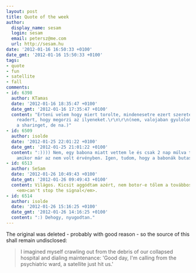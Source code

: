 ```yaml
---
layout: post
title: Quote of the week
author:
  display_name: sesam
  login: sesam
  email: petersz@me.com
  url: http://sesam.hu
date: '2012-01-16 16:50:33 +0100'
date_gmt: '2012-01-16 15:50:33 +0100'
tags:
- quote
- fun
- satellite
- fall
comments:
- id: 6398
  author: KTamas
  date: '2012-01-16 18:35:47 +0100'
  date_gmt: '2012-01-16 17:35:47 +0100'
  content: "Erteni velem hogy miert torolte, mindenesetre ezert szeretem a google
    readert, hogy megorzi az ilyeneket.\r\n\r\n(nem, valojaban gyulolom amiota kinyirtak
    a sharinget, de na.)"
- id: 6509
  author: isolde
  date: '2012-01-25 22:01:22 +0100'
  date_gmt: '2012-01-25 21:01:22 +0100'
  content: ":)))) Nem, egy babona miatt vettem le és csak 2 nap múlva tettem vissza,
    amikor már az nem volt érvényben. Igen, tudom, hogy a babonák butaságok."
- id: 6513
  author: SeSam
  date: '2012-01-26 10:49:43 +0100'
  date_gmt: '2012-01-26 09:49:43 +0100'
  content: Világos. Kicsit aggódtam azért, nem botor-e tőlem a továbbosztás. De ugye
    <em>can't stop the signal</em>.
- id: 6514
  author: isolde
  date: '2012-01-26 15:16:25 +0100'
  date_gmt: '2012-01-26 14:16:25 +0100'
  content: ":) Dehogy, nyugodtan."
---
```


The original was deleted - probably with good reason - so the source of this shall remain undisclosed:

> I imagined myself crawling out from the debris of our collapsed hospital and dialing maintenance: 'Good day, I'm calling from the psychiatric ward, a satellite just hit us.'
